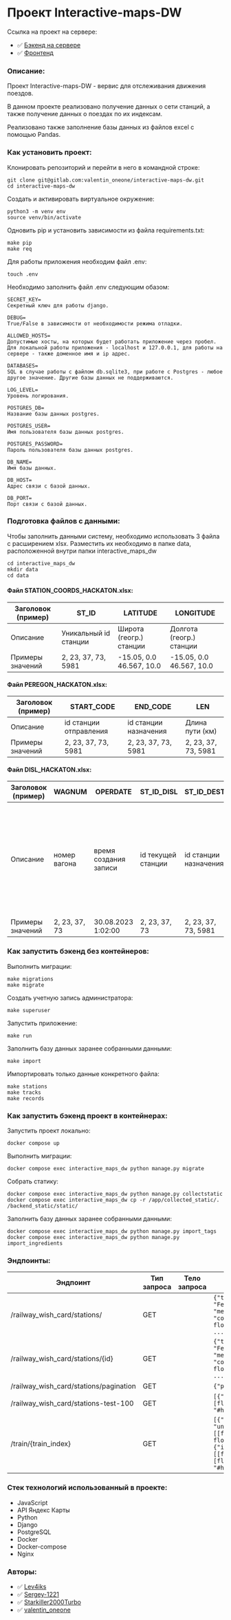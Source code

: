 # Проект Interactive-maps-DW

Ссылка на проект на сервере:
- :white_check_mark: [Бэкенд на сервере](http://v2191582.hosted-by-vdsina.ru/)
- :white_check_mark: [Фронтенд](http://mycharts.site/)
### Описание:

Проект Interactive-maps-DW - вервис для отслеживания движения поездов.

В данном проекте реализовано получение данных о сети станций, а также получение данных о поездах по их индексам.

Реализовано также заполнение базы данных из файлов excel с помощью Pandas.

### Как установить проект:

Клонировать репозиторий и перейти в него в командной строке:

```
git clone git@gitlab.com:valentin_oneone/interactive-maps-dw.git
cd interactive-maps-dw
```

Cоздать и активировать виртуальное окружение:

```
python3 -m venv env
source venv/bin/activate
```

Одновить pip и установить зависимости из файла requirements.txt:

```
make pip
make req
```

Для работы приложения необходим файл .env:

```
touch .env
```

Необходимо заполнить файл .env следующим обазом:

```
SECRET_KEY=  
Секретный ключ для работы django.

DEBUG=
True/False в зависимости от необходимости режима отладки.

ALLOWED_HOSTS= 
Допустимые хосты, на которых будет работать приложение через пробел. 
Для локальной работы приложения - localhost и 127.0.0.1, для работы на сервере - также доменное имя и ip адрес. 

DATABASES= 
SQL в случае работы с файлом db.sqlite3, при работе с Postgres - любое другое значение. Другие базы данных не поддерживаются.

LOG_LEVEL=
Уровень логирования.

POSTGRES_DB= 
Название базы данных postgres.

POSTGRES_USER=
Имя пользователя базы данных postgres.

POSTGRES_PASSWORD=
Пароль пользователя базы данных postgres.

DB_NAME=
Имя базы данных.

DB_HOST=
Адрес связи с базой данных.

DB_PORT=
Порт связи с базой данных.

```
### Подготовка файлов с данными:

Чтобы заполнить данными систему, необходимо использовать 3 файла с расширением xlsx.
Разместить их необходимо в папке data, расположенной внутри папки interactive_maps_dw

```
cd interactive_maps_dw
mkdir data
cd data
```

#### Файл STATION_COORDS_HACKATON.xlsx:

| Заголовок (пример)| ST_ID                   | LATITUDE                 | LONGITUDE                |
|-------------------|-------------------------|--------------------------|--------------------------|
| Описание          | Уникальный id станции   | Широта (геогр.) станции  | Долгота (геогр.) станции |
| Примеры значений  | 2, 23, 37, 73, 5981     | -15.05, 0.0 46.567, 10.0 |-15.05, 0.0 46.567, 10.0  |

#### Файл PEREGON_HACKATON.xlsx:

| Заголовок (пример)| START_CODE              | END_CODE                 | LEN                      |
|-------------------|-------------------------|--------------------------|--------------------------|
| Описание          | id станции отправления  | id станции назначения    | Длина пути (км)          |
| Примеры значений  | 2, 23, 37, 73, 5981     | 2, 23, 37, 73, 5981      | 2, 23, 37, 73, 5981      |

#### Файл DISL_HACKATON.xlsx:

| Заголовок (пример)| WAGNUM        | OPERDATE              | ST_ID_DISL         | ST_ID_DEST            | TRAIN_INDEX   |
|-------------------|---------------|-----------------------|--------------------|-----------------------|---------------|
| Описание          | номер вагона  | время создания записи | id текущей станции | id станции назначения | Индекс поезда. Состоит из 3-х чисел, разделенных двоеточием: id станции отправления поезда, номер поезда, id конечной станции |
| Примеры значений  | 2, 23, 37, 73 | 30.08.2023 1:02:00    | 2, 23, 37, 73      | 2, 23, 37, 73, 5981   | 123-654-789   |


### Как запустить бэкенд без контейнеров:

Выполнить миграции:

```
make migrations
make migrate
```

Создать учетную запись администратора:

```
make superuser
```

Запустить приложение:

```
make run
```
Заполнить базу данных заранее собранными данными:

```
make import
```

Импортировать только данные конкретного файла:

```
make stations
make tracks
make records
```

### Как запустить бэкенд проект в контейнерах:

Запустить проект локально:

```
docker compose up
```

Выполнить миграции:

```
docker compose exec interactive_maps_dw python manage.py migrate
```

Собрать статику:
```
docker compose exec interactive_maps_dw python manage.py collectstatic
docker compose exec interactive_maps_dw cp -r /app/collected_static/. /backend_static/static/
```

Заполнить базу данных заранее собранными данными:
```
docker compose exec interactive_maps_dw python manage.py import_tags
docker compose exec interactive_maps_dw python manage.py import_ingredients
```

### Эндпоинты:

| Эндпоинт                             |Тип запроса | Тело запроса | Ответ           |
|--------------------------------------|------------|--------------|-----------------|
|/railway_wish_card/stations/          |GET         |              |```{"type": "FeatureCollection", "metadata": [{"id": int, "coordinates": [float, float], "color": "#hex"}, ... ]}```|
|/railway_wish_card/stations/{id}      |GET         |              |```{"type": "FeatureCollection", "metadata": [{"id": int, "coordinates": [float, float], "color": "#hex"}, ... ]}```|
|/railway_wish_card/stations/pagination|GET         |              |```{"pagination": int}```|
|/railway_wish_card/stations-test-100  |GET         |              |```[{"id": "2", "coordinates": [float, float], "color": "#hex"}, ... ] ```|
|/train/{train_index}                  |GET         |              |```[{"id": "unique_val","coordinates": [[float, float],[float, float]],"color": "#hex"},{"id": "2","coordinates": [[float,float],[float,float]],"color": "#hex"}] ```|


### Стек технологий использованный в проекте:

- JavaScript
- API Яндекс Карты
- Python
- Django
- PostgreSQL
- Docker
- Docker-compose
- Nginx

### Авторы:

- :white_check_mark: [Lev4iks](https://gitlab.com/Lev4iks)
- :white_check_mark: [Sergey-1221](https://gitlab.com/Sergey-1221)
- :white_check_mark: [Starkiller2000Turbo](https://gitlab.com/Starkiller2000Turbo)
- :white_check_mark: [valentin_oneone](https://gitlab.com/valentin_oneone)
